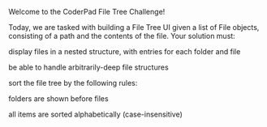 Welcome to the CoderPad File Tree Challenge!

Today, we are tasked with building a File Tree UI given a list of File objects,
consisting of a path and the contents of the file. Your solution must:

display files in a nested structure, with entries for each folder and file

be able to handle arbitrarily-deep file structures

sort the file tree by the following rules:

folders are shown before files

all items are sorted alphabetically (case-insensitive)
